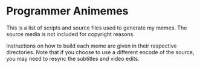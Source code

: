 # Programmer Animemes

This is a list of scripts and source files used to generate my memes.
The source media is not included for copyright reasons.

Instructions on how to build each meme are given in their respective directories.
Note that if you choose to use a different encode of the source, you may need to resync the subtitles and video edits.

